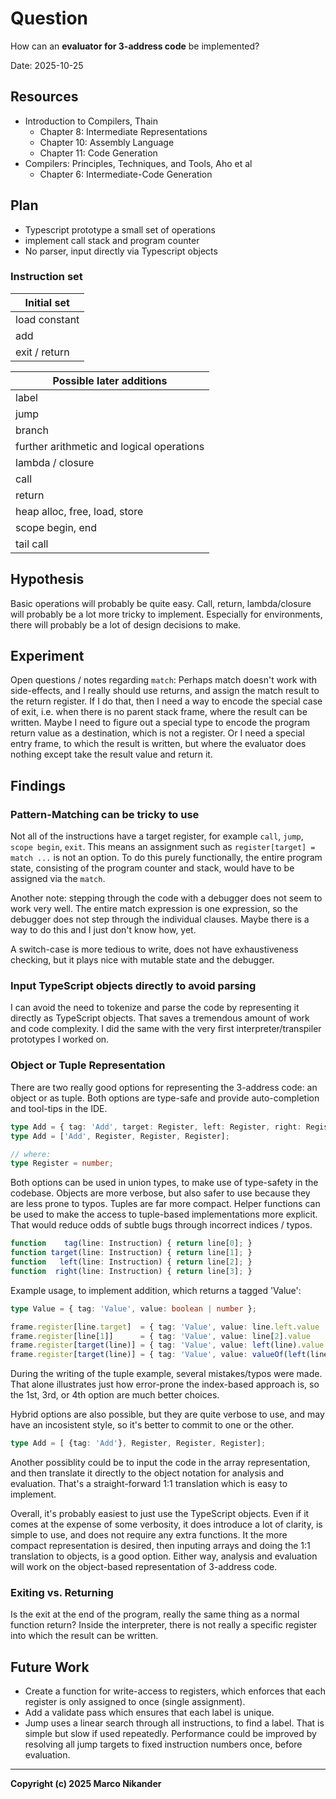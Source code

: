 # Question
<!-- What am I figuring out? -->

How can an **evaluator for 3-address code** be implemented?

Date: 2025-10-25

## Resources
<!-- Where can I find relevant information? -->

- Introduction to Compilers, Thain
    - Chapter 8: Intermediate Representations
    - Chapter 10: Assembly Language
    - Chapter 11: Code Generation
- Compilers: Principles, Techniques, and Tools, Aho et al
    - Chapter 6: Intermediate-Code Generation

## Plan
<!-- What do I want to do? -->

- Typescript prototype a small set of operations
- implement call stack and program counter
- No parser, input directly via Typescript objects


### Instruction set

|Initial set |
| --- |
| load constant |
| add |
| exit / return |

| Possible later additions |
| --- |
| label |
| jump |
| branch |
| further arithmetic and logical operations |
| lambda / closure |
| call |
| return |
| heap alloc, free, load, store |
| scope begin, end |
| tail call |



## Hypothesis
<!-- What do I think is going to happen? -->

Basic operations will probably be quite easy.
Call, return, lambda/closure will probably be a lot more tricky to implement.
Especially for environments, there will probably be a lot of design decisions to make.

## Experiment
<!-- What did I do? -->
<!-- How do you run the code? -->

Open questions / notes regarding `match`: 
Perhaps match doesn't work with side-effects, and I really should use returns, and assign the match result to the return register.
If I do that, then I need a way to encode the special case of exit, i.e. when there is no parent stack frame, where the result can be written.
Maybe I need to figure out a special type to encode the program return value as a destination, which is not a register.
Or I need a special entry frame, to which the result is written, but where the evaluator does nothing except take the result value and return it.

## Findings
<!-- What did I learn? -->

### Pattern-Matching can be tricky to use

Not all of the instructions have a target register, for example `call`, `jump`, `scope begin`, `exit`.
This means an assignment such as `register[target] = match ...` is not an option.
To do this purely functionally, the entire program state, consisting of the program counter and stack, would have to be assigned via the `match`.

Another note: stepping through the code with a debugger does not seem to work very well.
The entire match expression is one expression, so the debugger does not step through the individual clauses.
Maybe there is a way to do this and I just don't know how, yet.

A switch-case is more tedious to write, does not have exhaustiveness checking, but it plays nice with mutable state and the debugger.

### Input TypeScript objects directly to avoid parsing
I can avoid the need to tokenize and parse the code by representing it directly as TypeScript objects.
That saves a tremendous amount of work and code complexity.
I did the same with the very first interpreter/transpiler prototypes I worked on.

### Object or Tuple Representation
There are two really good options for representing the 3-address code: an object or as tuple.
Both options are type-safe and provide auto-completion and tool-tips in the IDE.

```typescript
type Add = { tag: 'Add', target: Register, left: Register, right: Register };
type Add = ['Add', Register, Register, Register];

// where:
type Register = number;
```
Both options can be used in union types, to make use of type-safety in the codebase.
Objects are more verbose, but also safer to use because they are less prone to typos.
Tuples are far more compact.
Helper functions can be used to make the access to tuple-based implementations more explicit.
That would reduce odds of subtle bugs through incorrect indices / typos.
```typescript
function    tag(line: Instruction) { return line[0]; }
function target(line: Instruction) { return line[1]; }
function   left(line: Instruction) { return line[2]; }
function  right(line: Instruction) { return line[3]; }
```

Example usage, to implement addition, which returns a tagged 'Value':
```typescript
type Value = { tag: 'Value', value: boolean | number };

frame.register[line.target]  = { tag: 'Value', value: line.left.value     + line.right.value };      // objects
frame.register[line[1]]      = { tag: 'Value', value: line[2].value       + line[3].value };         // tuples
frame.register[target(line)] = { tag: 'Value', value: left(line).value    + right(line).value };     // tuples with helper functions
frame.register[target(line)] = { tag: 'Value', value: valueOf(left(line)) + valueOf(right(line)) };  // tuples with more helper functions
```
During the writing of the tuple example, several mistakes/typos were made.
That alone illustrates just how error-prone the index-based approach is, so the 1st, 3rd, or 4th option are much better choices.

Hybrid options are also possible, but they are quite verbose to use, and may have an incosistent style, so it's better to commit to one or the other.
```typescript
type Add = [ {tag: 'Add'}, Register, Register, Register];
```

Another possiblity could be to input the code in the array representation, and then translate it directly to the object notation for analysis and evaluation.
That's a straight-forward 1:1 translation which is easy to implement.

Overall, it's probably easiest to just use the TypeScript objects.
Even if it comes at the expense of some verbosity, it does introduce a lot of clarity, is simple to use, and does not require any extra functions.
It the more compact representation is desired, then inputing arrays and doing the 1:1 translation to objects, is a good option.
Either way, analysis and evaluation will work on the object-based representation of 3-address code.

### Exiting vs. Returning

Is the exit at the end of the program, really the same thing as a normal function return?
Inside the interpreter, there is not really a specific register into which the result can be written.
<!-- TOOD: elaborate on a possible dummy frame for the final return, a special exit command, or special evaluation logic for the root frame -->

## Future Work
<!-- Are there follow-up questions? -->
<!-- Can I create a concrete ticket/issue from this? -->

- Create a function for write-access to registers, which enforces that each register is only assigned to once (single assignment).
- Add a validate pass which ensures that each label is unique.
- Jump uses a linear search through all instructions, to find a label. That is simple but slow if used repeatedly. Performance could be improved by resolving all jump targets to fixed instruction numbers once, before evaluation.
---
**Copyright (c) 2025 Marco Nikander**
